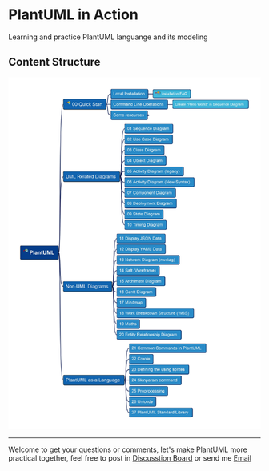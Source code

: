 # PlantUML in Action

Learning and practice PlantUML languange and its modeling

## Content Structure

![PlantUML in Action TOC](img/PlantUML-in-action.jpg)

---

Welcome to get your questions or comments, let's make PlantUML more practical together, feel free to post in [Discusstion Board](https://github.com/yasenstar/PlantUML_in_Action/discussions) or send me [Email](mailto:xiaoqizhao@outlook.com?subject=About_PlantUML)